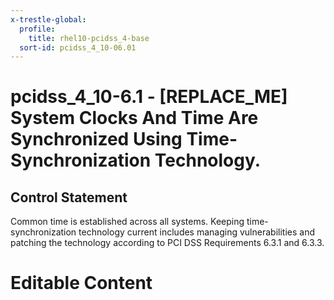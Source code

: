 ```yaml
---
x-trestle-global:
  profile:
    title: rhel10-pcidss_4-base
  sort-id: pcidss_4_10-06.01
---
```


# pcidss_4_10-6.1 - \[REPLACE_ME\] System Clocks And Time Are Synchronized Using Time-Synchronization Technology.

## Control Statement

Common time is established across all systems. Keeping time-synchronization technology
current includes managing vulnerabilities and patching the technology according to PCI DSS
Requirements 6.3.1 and 6.3.3.

# Editable Content

<!-- Make additions and edits below -->
<!-- The above represents the contents of the control as received by the profile, prior to additions. -->
<!-- If the profile makes additions to the control, they will appear below. -->
<!-- The above markdown may not be edited but you may edit the content below, and/or introduce new additions to be made by the profile. -->
<!-- If there is a yaml header at the top, parameter values may be edited. Use --set-parameters to incorporate the changes during assembly. -->
<!-- The content here will then replace what is in the profile for this control, after running profile-assemble. -->
<!-- The current profile has no added parts for this control, but you may add new ones here. -->
<!-- Each addition must have a heading either of the form ## Control my_addition_name -->
<!-- or ## Part a. (where the a. refers to one of the control statement labels.) -->
<!-- "## Control" parts are new parts added after the statement part. -->
<!-- "## Part" parts are new parts added into the top-level statement part with that label. -->
<!-- Subparts may be added with nested hash levels of the form ### My Subpart Name -->
<!-- underneath the parent ## Control or ## Part being added -->
<!-- See https://oscal-compass.github.io/compliance-trestle/tutorials/ssp_profile_catalog_authoring/ssp_profile_catalog_authoring for guidance. -->
